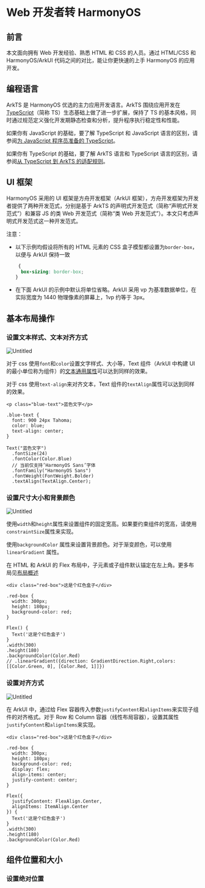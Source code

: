 # Web 开发者转 HarmonyOS

## 前言

本文面向拥有 Web 开发经验、熟悉 HTML 和 CSS 的人员。通过 HTML/CSS 和 HarmonyOS/ArkUI 代码之间的对比，能让你更快速的上手 HarmonyOS 的应用开发。

## 编程语言

ArkTS 是 HarmonyOS 优选的主力应用开发语言。ArkTS 围绕应用开发在[TypeScript](https://www.typescriptlang.org/)（简称 TS）生态基础上做了进一步扩展，保持了 TS 的基本风格，同时通过规范定义强化开发期静态检查和分析，提升程序执行稳定性和性能。

如果你有 JavaScript 的基础，要了解 TypeScript 和 JavaScript 语言的区别，请参阅[为 JavaScript 程序员准备的 TypeScript](https://www.typescriptlang.org/zh/docs/handbook/typescript-in-5-minutes.html)。

如果你有 TypeScript 的基础，要了解 ArkTS 语言和 TypeScript 语言的区别，请参阅[从 TypeScript 到 ArkTS 的适配规则](https://docs.openharmony.cn/pages/v4.1/zh-cn/application-dev/quick-start/typescript-to-arkts-migration-guide.md)。

## UI 框架

HarmonyOS 采用的 UI 框架是方舟开发框架（ArkUI 框架），方舟开发框架为开发者提供了两种开发范式，分别是基于 ArkTS 的声明式开发范式（简称“声明式开发范式”）和兼容 JS 的类 Web 开发范式（简称“类 Web 开发范式”）。本文只考虑声明式开发范式这一种开发范式。

注意：

- 以下示例均假设将所有的 HTML 元素的 CSS 盒子模型都设置为`border-box`，以便与 ArkUI 保持一致
  ```css
   {
    box-sizing: border-box;
  }
  ```
- 在下面 ArkUI 的示例中默认将单位省略。ArkUI 采用 vp 为基准数据单位，在实际宽度为 1440 物理像素的屏幕上，1vp 约等于 3px。

## 基本布局操作

### 设置文本样式、文本对齐方式

![Untitled](https://prod-files-secure.s3.us-west-2.amazonaws.com/5cf222fb-4229-4c3c-b398-2abd7f5f5847/59d40cf6-390c-4e55-8e7a-c0884178e07f/Untitled.png)

对于 css 使用`font`和`color`设置文字样式、大小等，Text 组件（ArkUI 中构建 UI 的最小单位称为组件）的[文本通用属性](https://docs.openharmony.cn/pages/v4.1/zh-cn/application-dev/reference/apis-arkui/arkui-ts/ts-universal-attributes-text-style.md)可以达到同样的效果。

对于 css 使用`text-align`来对齐文本，Text 组件的`textAlign`属性可以达到同样的效果。

```css{4-6}
<p class="blue-text">蓝色文字</p>

.blue-text {
  font: 900 24px Tahoma;
  color: blue;
  text-align: center;
}
```

```tsx {2-7}
Text("蓝色文字")
  .fontSize(24)
  .fontColor(Color.Blue)
  // 当前仅支持’HarmonyOS Sans’字体
  .fontFamily("HarmonyOS Sans")
  .fontWeight(FontWeight.Bolder)
  .textAlign(TextAlign.Center);
```

### 设置尺寸大小和背景颜色

![Untitled](https://prod-files-secure.s3.us-west-2.amazonaws.com/5cf222fb-4229-4c3c-b398-2abd7f5f5847/573c338c-d45a-4ede-96dd-24378eb771b2/Untitled.png)

使用`width`和`height`属性来设置组件的固定宽高。如果要约束组件的宽高，请使用`constraintSize`属性来实现。

使用`backgroundColor` 属性来设置背景颜色。对于渐变颜色，可以使用`linearGradient` 属性。

在 HTML 和 ArkUI 的 Flex 布局中，子元素或子组件默认锚定在左上角。更多布局见[布局概述](https://docs.openharmony.cn/pages/v4.1/zh-cn/application-dev/ui/arkts-layout-development-overview.md)

```css{4-6}
<div class="red-box">这是个红色盒子</div>

.red-box {
  width: 300px;
  height: 180px;
  background-color: red;
}
```

```tsx{4-6}
Flex() {
  Text('这是个红色盒子')
}
.width(300)
.height(180)
.backgroundColor(Color.Red)
// .linearGradient({direction: GradientDirection.Right,colors: [[Color.Green, 0], [Color.Red, 1]]})
```

### 设置对齐方式

![Untitled](https://prod-files-secure.s3.us-west-2.amazonaws.com/5cf222fb-4229-4c3c-b398-2abd7f5f5847/1c8b9a61-94d9-4818-9613-0d4b9328120e/Untitled.png)

在 ArkUI 中，通过给 Flex 容器传入参数`justifyContent`和`alignItems`来实现子组件的对齐格式。对于 Row 和 Column 容器（线性布局容器），设置其属性`justifyContent`和`alignItems`来实现。

```css{7-9}
<div class="red-box">这是个红色盒子</div>

.red-box {
  width: 300px;
  height: 180px;
  background-color: red;
  display: flex;
  align-items: center;
  justify-content: center;
}
```

```tsx{2-3}
Flex({
  justifyContent: FlexAlign.Center,
  alignItems: ItemAlign.Center
}) {
  Text('这是个红色盒子')
}
.width(300)
.height(180)
.backgroundColor(Color.Red)
```

## 组件位置和大小

### 设置绝对位置
